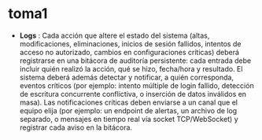 # toma1

- **Logs** :
Cada acción que altere el estado del sistema (altas, modificaciones,
eliminaciones, inicios de sesión fallidos, intentos de acceso no autorizado,
cambios en configuraciones críticas) deberá registrarse en una bitácora de
auditoría persistente: cada entrada debe incluir quién realizó la acción, qué se hizo,
fecha/hora y resultado. El sistema deberá además detectar y notificar, a quién
corresponda, eventos críticos (por ejemplo: intento múltiple de login fallido,
detección de escritura concurrente conflictiva, o inserción de datos inválidos en
masa). Las notificaciones críticas deben enviarse a un canal que el equipo elija (por
ejemplo: un endpoint de alertas, un archivo de log separado, o mensajes en tiempo
real vía socket TCP/WebSocket) y registrar cada aviso en la bitácora.

